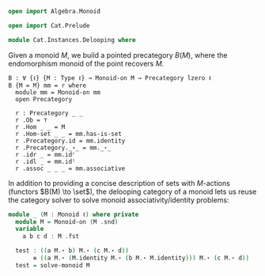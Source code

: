 ```agda
open import Algebra.Monoid

open import Cat.Prelude

module Cat.Instances.Delooping where
```

<!--
```agda
private variable
  ℓ : Level
```
-->

Given a monoid $M$, we build a pointed precategory $B(M)$, where the
endomorphism monoid of the point recovers $M$.

```
B : ∀ {ℓ} {M : Type ℓ} → Monoid-on M → Precategory lzero ℓ
B {M = M} mm = r where
  module mm = Monoid-on mm
  open Precategory

  r : Precategory _ _
  r .Ob = ⊤
  r .Hom _ _ = M
  r .Hom-set _ _ = mm.has-is-set
  r .Precategory.id = mm.identity
  r .Precategory._∘_ = mm._⋆_
  r .idr _ = mm.idʳ
  r .idl _ = mm.idˡ
  r .assoc _ _ _ = mm.associative
```

In addition to providing a concise description of sets with $M$-actions
(functors $B(M) \to \set$), the delooping category of a monoid lets us
reuse the category solver to solve monoid associativity/identity
problems:

<!--
```agda
open import Cat.Solver
open import 1Lab.Reflection

find-monoid-names : Term → TC CategoryNames
find-monoid-names = 
  find-generic-names (quote Monoid-on._⋆_) (quote Monoid-on.identity)

macro
  solve-monoid-on : Term → Term → TC ⊤
  solve-monoid-on = solveGeneric find-monoid-names (λ x → def (quote B) (x v∷ []))

  solve-monoid : ∀ {ℓ} (A : Monoid ℓ) → Term → TC ⊤
  solve-monoid (_ , mm) goal = do
    tmm ← quoteTC mm
    solveGeneric find-monoid-names (λ x → def (quote B) (x v∷ [])) tmm goal
```
-->

```agda
module _ (M : Monoid ℓ) where private
  module M = Monoid-on (M .snd)
  variable
    a b c d : M .fst

  test : ((a M.⋆ b) M.⋆ (c M.⋆ d))
       ≡ ((a M.⋆ (M.identity M.⋆ (b M.⋆ M.identity))) M.⋆ (c M.⋆ d))
  test = solve-monoid M
```
